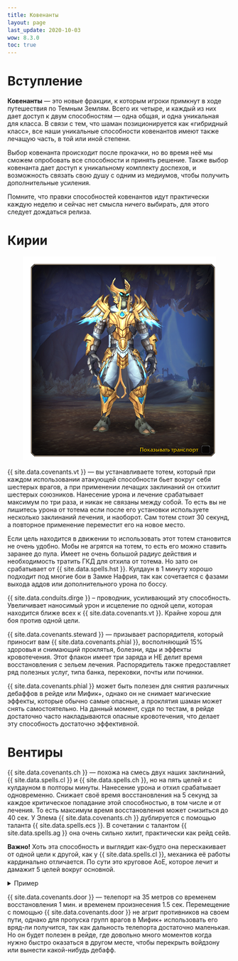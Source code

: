 ```yaml
---
title: Ковенанты
layout: page
last_update: 2020-10-03 
wow: 8.3.0
toc: true
---
```


# Вступление

**Ковенанты** — это новые фракции, к которым игроки примкнут в ходе путешествия по Темным Землям. Всего их четыре, и каждый из них дает доступ к двум способностям — одна общая, и одна уникальная для класса. В связи с тем, что шаман позиционируется как «гибридный класс», все наши уникальные способности ковенантов имеют также лечащую часть, в той или иной степени.

Выбор ковенанта происходит после прокачки, но во время неё мы сможем опробовать все способности и принять решение. Также выбор ковенанта дает доступ к уникальному комплекту доспехов, и возможность связать свою душу с одним из медиумов, чтобы получить дополнительные усиления.

Помните, что правки способностей ковенантов идут практически каждую неделю и сейчас нет смысла ничего выбирать, для этого следует дождаться релиза. 

# Кирии

<p align="center" width="100%">
    <img src="/assets/img/kyrian_idle1.png"> 
</p>

{{ site.data.covenants.vt }} — вы устанавливаете тотем, который при каждом использовании атакующей способности бьет вокруг себя шестерых врагов, а при применении лечащих заклинаний он отхилит шестерых союзников. Нанесение урона и лечение срабатывает максимум по три раза, и никак не связаны между собой. То есть вы не лишитесь урона от тотема если после его установки используете несколько заклинаний лечения, и наоборот. Сам тотем стоит 30 секунд, а повторное применение переместит его на новое место.

Если цель находится в движении то использовать этот тотем становится не очень удобно. Мобы не агрятся на тотем, то есть его можно ставить заранее до пула. Имеет не очень большой радиус действия и необходимость тратить ГКД для отхила от тотема. Но зато он срабатывает от {{ site.data.spells.hst }}. Кулдаун в 1 минуту хорошо подходит под многие бои в Замке Нафрия, так как сочетается с фазами выхода аддов или дополнительного урона по боссу.

{{ site.data.conduits.dirge }} – проводник, усиливающий эту способность. Увеличивает наносимый урон и исцеление по одной цели, которая находится ближе всех к {{ site.data.covenants.vt }}. Крайне хорош для боя против одной цели.

{{ site.data.covenants.steward }} — призывает распорядителя, который приносит вам {{ site.data.covenants.phial }}, восполняющий 15% здоровья и снимающий проклятья, болезни, яды и эффекты кровотечения. Этот флакон имеет три заряда и НЕ делит время восстановления с зельем лечения. Распорядитель также предоставляет ряд полезных услуг, типа банка, перековки, почты или починки.

{{ site.data.covenants.phial }} может быть полезен для снятия различных дебаффов в рейде или Мифик+, однако он не снимает магические эффекты, которые обычно самые опасные, а проклятия шаман может снять самостоятельно. На данный момент, судя по тестам, в рейде достаточно часто накладываются опасные кровотечения, что делает эту способность достаточно эффективной.

# Вентиры

{{ site.data.covenants.ch }} —  похожа на смесь двух наших заклинаний, {{ site.data.spells.cl }} и {{ site.data.spells.ch }}, но на пять целей и с кулдауном в полторы минуты. Нанесение урона и отхил срабатывает одновременно. Снижает своё время восстановления на 5 секунд за каждое критическое попадание этой способностью, в том числе и от лечения. То есть максимум время восстановления может снизиться до 40 сек. У Элема {{ site.data.covenants.ch }} дублируется с помощью таланта {{ site.data.spells.ecs }}. В сочетании с талантом {{ site.data.spells.ag }} она очень сильно хилит, практически как рейд сейв.

**Важно!** Хоть эта способность и выглядит как-будто она перескакивает от одной цели к другой, как у {{ site.data.spells.cl }}, механика её работы кардинально отличается. По  сути это круговое АоЕ, которое лечит и дамажит 5 целей вокруг основной. 

<details>
  <summary>Пример</summary>
 
![](/assets/img/harvest_range.png)

</details>

{{ site.data.covenants.door }} — телепорт на 35 метров со временем восстановления 1 мин. и временем произнесения 1.5 сек. Перемещение с помощью {{ site.data.covenants.door }} не агрит противников на своем пути, однако для пропуска групп врагов в Мифик+ использовать его вряд-ли получится, так как дальность телепорта достаточно маленькая. Но он будет полезен в рейде, где довольно много моментов когда нужно быстро оказаться в другом месте, чтобы перекрыть войдзону или вынести какой-нибудь дебафф.




